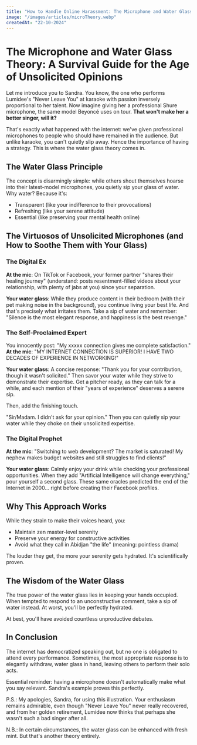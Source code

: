 ```yaml
---
title: "How to Handle Online Harassment: The Microphone and Water Glass Theory"
image: "/images/articles/microTheory.webp"
createdAt: "22-10-2024"
---
```


# The Microphone and Water Glass Theory: A Survival Guide for the Age of Unsolicited Opinions

Let me introduce you to Sandra.
You know, the one who performs Lumidee's "Never Leave You" at karaoke with passion inversely proportional to her talent.
Now imagine giving her a professional Shure microphone, the same model Beyoncé uses on tour.
**That won't make her a better singer, will it?**

That's exactly what happened with the internet: we've given professional microphones to people who should have remained in the audience. But unlike karaoke, you can't quietly slip away. Hence the importance of having a strategy. This is where the water glass theory comes in.

## The Water Glass Principle

The concept is disarmingly simple: while others shout themselves hoarse into their latest-model microphones, you quietly sip your glass of water. Why water? Because it's:

- Transparent (like your indifference to their provocations)
- Refreshing (like your serene attitude)
- Essential (like preserving your mental health online)

## The Virtuosos of Unsolicited Microphones (and How to Soothe Them with Your Glass)

### The Digital Ex

**At the mic**: On TikTok or Facebook, your former partner "shares their healing journey" (understand: posts resentment-filled videos about your relationship, with plenty of jabs at you) since your separation.

**Your water glass**: While they produce content in their bedroom (with their pet making noise in the background), you continue living your best life.
And that's precisely what irritates them.
Take a sip of water and remember: "Silence is the most elegant response, and happiness is the best revenge."

### The Self-Proclaimed Expert

You innocently post: "My xxxxx connection gives me complete satisfaction."
**At the mic**: "MY INTERNET CONNECTION IS SUPERIOR! I HAVE TWO DECADES OF EXPERIENCE IN NETWORKING!"

**Your water glass**: A concise response: "Thank you for your contribution, though it wasn't solicited."
Then savor your water while they strive to demonstrate their expertise. Get a pitcher ready, as they can talk for a while, and each mention of their "years of experience" deserves a serene sip.

Then, add the finishing touch.

"Sir/Madam. I didn't ask for your opinion."
Then you can quietly sip your water while they choke on their unsolicited expertise.

### The Digital Prophet

**At the mic**: "Switching to web development? The market is saturated! My nephew makes budget websites and still struggles to find clients!"

**Your water glass**: Calmly enjoy your drink while checking your professional opportunities. When they add "Artificial Intelligence will change everything," pour yourself a second glass. These same oracles predicted the end of the Internet in 2000... right before creating their Facebook profiles.

## Why This Approach Works

While they strain to make their voices heard, you:

- Maintain zen master-level serenity
- Preserve your energy for constructive activities
- Avoid what they call in Abidjan "the life" (meaning: pointless drama)

The louder they get, the more your serenity gets hydrated. It's scientifically proven.

## The Wisdom of the Water Glass

The true power of the water glass lies in keeping your hands occupied. When tempted to respond to an unconstructive comment, take a sip of water instead. At worst, you'll be perfectly hydrated.

At best, you'll have avoided countless unproductive debates.

## In Conclusion

The internet has democratized speaking out, but no one is obligated to attend every performance. Sometimes, the most appropriate response is to elegantly withdraw, water glass in hand, leaving others to perform their solo acts.

Essential reminder: having a microphone doesn't automatically make what you say relevant. Sandra's example proves this perfectly.

P.S.: My apologies, Sandra, for using this illustration. Your enthusiasm remains admirable, even though "Never Leave You" never really recovered, and from her golden retirement, Lumidee now thinks that perhaps she wasn't such a bad singer after all.

N.B.: In certain circumstances, the water glass can be enhanced with fresh mint. But that's another theory entirely.
